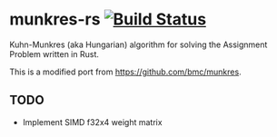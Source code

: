 # munkres-rs [![Build Status][travis-image]][travis-link]

[travis-image]: https://travis-ci.org/mneumann/munkres-rs.png?branch=master
[travis-link]: https://travis-ci.org/mneumann/munkres-rs

Kuhn-Munkres (aka Hungarian) algorithm for solving the Assignment Problem written in Rust.

This is a modified port from https://github.com/bmc/munkres.

## TODO

* Implement SIMD f32x4 weight matrix

